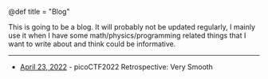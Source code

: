 @def title = "Blog"
<!-- @def tags = ["syntax", "code"] -->

This is going to be a blog. It will probably not be updated regularly,
I mainly use it when I have some math/physics/programming related
things that I want to write about and think could be informative.

____

* [April 23, 2022](/blog/04-23-22-very-smooth) - picoCTF2022 Retrospective: Very Smooth